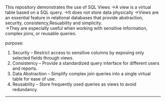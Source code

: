 

This repository demonstrates the use of SQL Views 
->A view is a virtual table based on a SQL query.
->It does not store data physically
->Views are an essential feature in relational databases that
  provide abstraction, security, consistency,Resuability and simplicity.  
->They are especially useful when working with sensitive information, 
  complex joins, or reusable queries.

purpose:
 1. Security – Restrict access to sensitive columns by exposing only selected fields through views.  
 2. Consistency – Provide a standardized query interface for different users and reports.  
 3. Data Abstraction – Simplify complex join queries into a single virtual table for ease of use.  
 4. Reusability – Store frequently used queries as views to avoid redundancy.  

---
